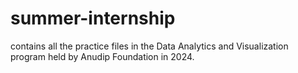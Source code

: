 # summer-internship
contains all the practice files in the Data Analytics and Visualization program held by Anudip Foundation in 2024.
